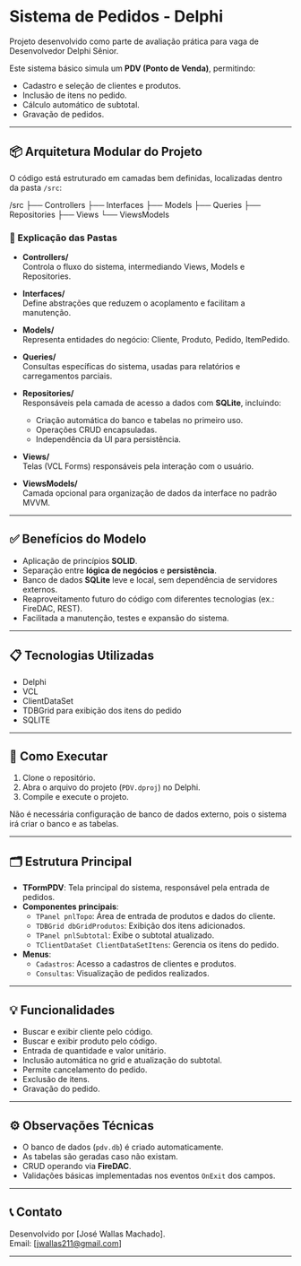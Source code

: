 # Sistema de Pedidos - Delphi

Projeto desenvolvido como parte de avaliação prática para vaga de Desenvolvedor Delphi Sênior.

Este sistema básico simula um **PDV (Ponto de Venda)**, permitindo:
- Cadastro e seleção de clientes e produtos.
- Inclusão de itens no pedido.
- Cálculo automático de subtotal.
- Gravação de pedidos.

---

## 📦 Arquitetura Modular do Projeto

O código está estruturado em camadas bem definidas, localizadas dentro da pasta `/src`:

/src
├── Controllers
├── Interfaces
├── Models
├── Queries
├── Repositories
├── Views
└── ViewsModels


### 📂 Explicação das Pastas

- **Controllers/**  
  Controla o fluxo do sistema, intermediando Views, Models e Repositories.

- **Interfaces/**  
  Define abstrações que reduzem o acoplamento e facilitam a manutenção.

- **Models/**  
  Representa entidades do negócio: Cliente, Produto, Pedido, ItemPedido.

- **Queries/**  
  Consultas específicas do sistema, usadas para relatórios e carregamentos parciais.

- **Repositories/**  
  Responsáveis pela camada de acesso a dados com **SQLite**, incluindo:
  - Criação automática do banco e tabelas no primeiro uso.
  - Operações CRUD encapsuladas.
  - Independência da UI para persistência.

- **Views/**  
  Telas (VCL Forms) responsáveis pela interação com o usuário.

- **ViewsModels/**  
  Camada opcional para organização de dados da interface no padrão MVVM.

---

## ✅ Benefícios do Modelo

- Aplicação de princípios **SOLID**.
- Separação entre **lógica de negócios** e **persistência**.
- Banco de dados **SQLite** leve e local, sem dependência de servidores externos.
- Reaproveitamento futuro do código com diferentes tecnologias (ex.: FireDAC, REST).
- Facilitada a manutenção, testes e expansão do sistema.

---

## 📋 Tecnologias Utilizadas

- Delphi 
- VCL
- ClientDataSet 
- TDBGrid para exibição dos itens do pedido
- SQLITE
---

## 🚀 Como Executar

1. Clone o repositório.
2. Abra o arquivo do projeto (`PDV.dproj`) no Delphi.
3. Compile e execute o projeto.

Não é necessária configuração de banco de dados externo, pois o sistema irá criar o banco e as tabelas.

---

## 🗂️ Estrutura Principal

- **TFormPDV**: Tela principal do sistema, responsável pela entrada de pedidos.
- **Componentes principais**:
  - `TPanel pnlTopo`: Área de entrada de produtos e dados do cliente.
  - `TDBGrid dbGridProdutos`: Exibição dos itens adicionados.
  - `TPanel pnlSubtotal`: Exibe o subtotal atualizado.
  - `TClientDataSet ClientDataSetItens`: Gerencia os itens do pedido.
- **Menus**:
  - `Cadastros`: Acesso a cadastros de clientes e produtos.
  - `Consultas`: Visualização de pedidos realizados.

---

## 💡 Funcionalidades

- Buscar e exibir cliente pelo código.
- Buscar e exibir produto pelo código.
- Entrada de quantidade e valor unitário.
- Inclusão automática no grid e atualização do subtotal.
- Permite cancelamento do pedido.
- Exclusão de itens.
- Gravação do pedido.

---

## ⚙️ Observações Técnicas

- O banco de dados (`pdv.db`) é criado automaticamente.
- As tabelas são geradas caso não existam.
- CRUD operando via **FireDAC**.
- Validações básicas implementadas nos eventos `OnExit` dos campos.

---

## 📞 Contato

Desenvolvido por [José Wallas Machado].  
Email: [jwallas211@gmail.com]

---


